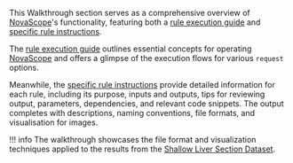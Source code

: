 This Walkthrough section serves as a comprehensive overview of [NovaScope](https://seqscope.github.io/NovaScope/)'s functionality, featuring both a [rule execution guide](./execution_guide/core_concepts.md) and [specific rule instructions](./rules/fastq2sbcd.md).

The [rule execution guide](./execution_guide/core_concepts.md) outlines essential concepts for operating [NovaScope](https://seqscope.github.io/NovaScope/) and offers a glimpse of the execution flows for various `request` options.

Meanwhile, the [specific rule instructions](./rules/fastq2sbcd.md) provide detailed information for each rule, including its purpose, inputs and outputs, tips for reviewing output, parameters, dependencies, and relevant code snippets. The output completes with descriptions, naming conventions, file formats, and visualisation for images. 

!!! info
    The walkthrough showcases the file format and visualization techniques applied to the results from the [Shallow Liver Section Dataset](../getting_started/access_data.md#shallow-liver-section-dataset).